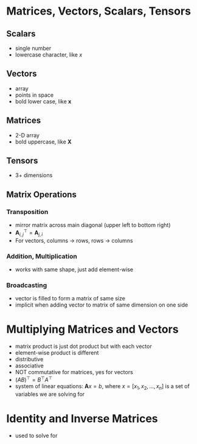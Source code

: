 # Matrices, Vectors, Scalars, Tensors

## Scalars
- single number
- lowercase character, like $x$

## Vectors
- array
- points in space
- bold lower case, like $\mathbf{x}$

## Matrices
- 2-D array
- bold uppercase, like $\mathbf{X}$

## Tensors
- 3+ dimensions

## Matrix Operations

### Transposition
- mirror matrix across main diagonal (upper left to bottom right)
- $\mathbf{A}^{\top}_{i, j} = \mathbf{A}_{j, i}$
- For vectors, columns -> rows, rows -> columns

### Addition, Multiplication
- works with same shape, just add element-wise

### Broadcasting
- vector is filled to form a matrix of same size
- implicit when adding vector to matrix of same dimension on one side

# Multiplying Matrices and Vectors

- matrix product is just dot product but with each vector
- element-wise product is different
- distributive
- associative
- NOT commutative for matrices, yes for vectors
- $(AB)^{\top} = B^{\top}A^{\top}$
- system of linear equations: $\mathbf{A}x = b$, where $x = [x_{1}, x_{2}, \dots, x_{n}]$ is a set of variables we are solving for

# Identity and Inverse Matrices
- used to solve for 

